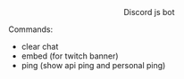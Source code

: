 <div style="text-align: center">Discord js bot </div>


Commands:
 <ul>
   <li>clear chat</li>
   <li>embed (for twitch banner)</li>
   <li>ping (show api ping and personal ping)</li>
 </ul>
